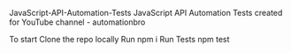 JavaScript-API-Automation-Tests
JavaScript API Automation Tests created for YouTube channel - automationbro

To start
Clone the repo locally
Run npm i
Run Tests
npm test
